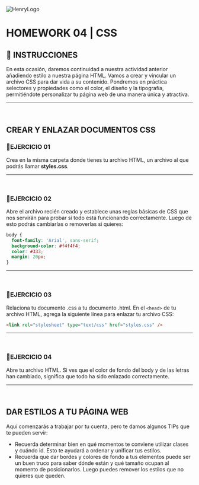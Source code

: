 ![HenryLogo](../assets/logoBannerHenry.png)

# **HOMEWORK 04 | CSS**

## **📌 INSTRUCCIONES**

En esta ocasión, daremos continuidad a nuestra actividad anterior añadiendo estilo a nuestra página HTML. Vamos a crear y vincular un archivo CSS para dar vida a su contenido. Pondremos en práctica selectores y propiedades como el color, el diseño y la tipografía, permitiéndote personalizar tu página web de una manera única y atractiva.

---

</br >

## **CREAR Y ENLAZAR DOCUMENTOS CSS**

### **📍EJERCICIO 01**

Crea en la misma carpeta donde tienes tu archivo HTML, un archivo al que podrás llamar **styles.css**.

---

</br >

### **📍EJERCICIO 02**

Abre el archivo recién creado y establece unas reglas básicas de CSS que nos servirán para probar si todo está funcionando correctamente. Luego de esto podrás cambiarlas o removerlas si quieres:

```css
body {
  font-family: 'Arial', sans-serif;
  background-color: #f4f4f4;
  color: #333;
  margin: 20px;
}
```

---

</br >

### **📍EJERCICIO 03**

Relaciona tu documento .css a tu documento .html. En el `<head>` de tu archivo HTML, agrega la siguiente línea para enlazar tu archivo CSS:

```html
<link rel="stylesheet" type="text/css" href="styles.css" />
```

---

</br >

### **📍EJERCICIO 04**

Abre tu archivo HTML. Si ves que el color de fondo del body y de las letras han cambiado, significa que todo ha sido enlazado correctamente.

---

</br >

## **DAR ESTILOS A TU PÁGINA WEB**

Aquí comenzarás a trabajar por tu cuenta, pero te damos algunos TIPs que te pueden servir:

- Recuerda determinar bien en qué momentos te conviene utilizar clases y cuándo id. Esto te ayudará a ordenar y unificar tus estilos.
- Recuerda que dar bordes y colores de fondo a tus elementos puede ser un buen truco para saber dónde están y qué tamaño ocupan al momento de posicionarlos. Luego puedes remover los estilos que no quieres que queden.
